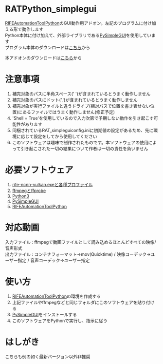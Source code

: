 # RATPython_simplegui
[RIFEAutomationToolPython](https://github.com/ike62k/RIFEAutomationToolPython)のGUI動作用アドオン。左記のプログラムに付け加える形で動作します<br>
Python本体に付け加えて、外部ライブラリである[PySimpleGUI](https://pysimplegui.readthedocs.io/en/latest/)を使用しています<br>
プログラム本体のダウンロードは[こちら](https://github.com/ike62k/RIFEAutomationToolPython/releases)から

本アドオンのダウンロードは[こちら](https://github.com/ike62k/RATPython_simplegui/releases)から

# 注意事項
1. 補完対象のパスに半角スペース(' ')が含まれているとうまく動作しません
2. 補完対象のパスにドット('.')が含まれているとうまく動作しません
3. 補完対象が実行ファイルと違うドライブ(相対パスで位置を書き表せない位置)にあるファイルではうまく動作しません(修正予定)
4. 'Shell = True'を使用しているので入力次第で予期しない動作を引き起こす可能性があります
5. 同梱されているRAT_simpleguiconfig.iniに初期値の設定があるため、先に環境に応じて設定をしてから使用してください
6. このソフトウェアは趣味で制作されたものです。本ソフトウェアの使用によって引き起こされた一切の結果について作者は一切の責任を負いません

# 必要ソフトウェア
1. [rife-ncnn-vulkan.exeと各種プロファイル](https://github.com/nihui/rife-ncnn-vulkan)
2. [ffmpegとffprobe](https://www.ffmpeg.org/)
3. [Python3](https://www.python.org/)
4. [PySimpleGUI](https://pysimplegui.readthedocs.io/en/latest/)
5. [RIFEAutomationToolPython](https://github.com/ike62k/RIFEAutomationToolPython)

# 対応動画  
入力ファイル : ffmpegで動画ファイルとして読み込めるほとんどすべての映像/音声形式  
出力ファイル : コンテナフォーマット→mov(Quicktime) / 映像コーデック→ユーザー指定 /  音声コーデック→ユーザー指定 

# 使い方
1. [RIFEAutomationToolPython](https://github.com/ike62k/RIFEAutomationToolPython)の環境を作成する
2. 上記ファイルやffmpegなどと同じフォルダにこのソフトウェアを貼り付ける
3. [PySimpleGUI](https://pysimplegui.readthedocs.io/en/latest/)をインストールする
4. このソフトウェアをPythonで実行し、指示に従う


# はしがき<br>
こちらも例の如く最新バージョン以外非推奨
